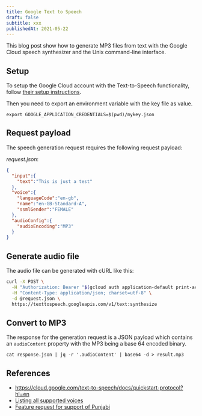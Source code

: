 ```yaml
---
title: Google Text to Speech
draft: false
subtitle: xxx
publishedAt: 2021-05-22
---
```


This blog post show how to generate MP3 files from text with the Google Cloud speech synthesizer and the Unix command-line interface.

## Setup

To setup the Google Cloud account with the Text-to-Speech functionality, follow [their setup instructions](https://cloud.google.com/text-to-speech/docs/quickstart-protocol?hl=en).

Then you need to export an environment variable with the key file as value.

```
export GOOGLE_APPLICATION_CREDENTIALS=$(pwd)/mykey.json
```

## Request payload

The speech generation request requires the following request payload:

_request.json_:

```json
{
  "input":{
    "text":"This is just a test"
  },
  "voice":{
    "languageCode":"en-gb",
    "name":"en-GB-Standard-A",
    "ssmlGender":"FEMALE"
  },
  "audioConfig":{
    "audioEncoding":"MP3"
  }
}
```

## Generate audio file

The audio file can be generated with cURL like this:

```bash
curl -X POST \
  -H "Authorization: Bearer "$(gcloud auth application-default print-access-token) \
  -H "Content-Type: application/json; charset=utf-8" \
  -d @request.json \
  https://texttospeech.googleapis.com/v1/text:synthesize
``` 

## Convert to MP3

The response for the generation request is a JSON payload which contains an `audioContent` property with the MP3 being a base 64 encoded binary.

```
cat response.json | jq -r '.audioContent' | base64 -d > result.mp3
```

## References

- https://cloud.google.com/text-to-speech/docs/quickstart-protocol?hl=en
- [Listing all supported voices](https://cloud.google.com/text-to-speech/docs/list-voices?hl=en)
- [Feature request for support of Punjabi](https://issuetracker.google.com/issues/188855923)

